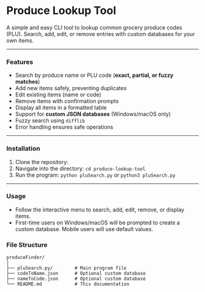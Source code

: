 # Produce Lookup Tool

A simple and easy CLI tool to lookup common grocery produce codes (PLU). Search, add, edit, or remove entries with custom databases for your own items.

---

### Features

- Search by produce name or PLU code (**exact, partial, or fuzzy matches**)
- Add new items safely, preventing duplicates
- Edit existing items (name or code)
- Remove items with confirmation prompts
- Display all items in a formatted table
- Support for **custom JSON databases** (Windows/macOS only)
- Fuzzy search using `difflib`
- Error handling ensures safe operations

---

### Installation

1. Clone the repository:
2. Navigate into the directory:
   ```cd produce-lookup-tool```
3. Run the program:
   ```python pluSearch.py``` or ```python3 pluSearch.py```

---

### Usage
- Follow the interactive menu to search, add, edit, remove, or display items.
- First-time users on Windows/macOS will be prompted to create a custom database. Mobile users will use default values.

### File Structure

```
produceFinder/
│
├── pluSearch.py/        # Main program file
├── codeToName.json      # Optional custom database
├── nameToCode.json      # Optional custom database
└── README.md            # This documentation
```